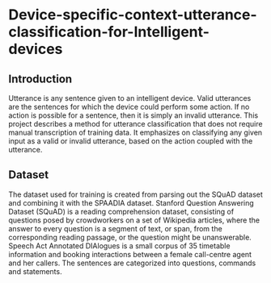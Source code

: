# Device-specific-context-utterance-classification-for-Intelligent-devices


## Introduction
Utterance is any sentence given to an intelligent device. Valid utterances are the sentences for which the device could perform some action. If no action is possible for a sentence, then it is simply an invalid utterance. This project describes a method for utterance classification that does not require manual transcription of training data.
It emphasizes on classifying any given input as a valid or invalid utterance, based on the action coupled with the utterance.
 
## Dataset
The dataset used for training is created from parsing out the SQuAD dataset and combining it with the SPAADIA dataset.
Stanford Question Answering Dataset (SQuAD) is a reading comprehension dataset, consisting of questions posed by crowdworkers on a set of Wikipedia articles, where the answer to every question is a segment of text, or span, from the corresponding reading passage, or the question might be unanswerable.
Speech Act Annotated DIAlogues is a small corpus of 35 timetable information and booking interactions between a female call-centre agent and her callers. The sentences are categorized into questions, commands and statements.


